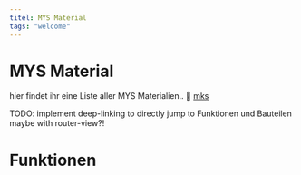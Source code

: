 ```yaml
---
titel: MYS Material
tags: "welcome"
---
```


# MYS Material

hier findet ihr eine Liste aller MYS Materialien..
:tada:
[mks](https://makeyourschool.de/maker-ecke/material/)

TODO: implement deep-linking to directly jump to Funktionen und Bauteilen
maybe with router-view?!

# Funktionen
